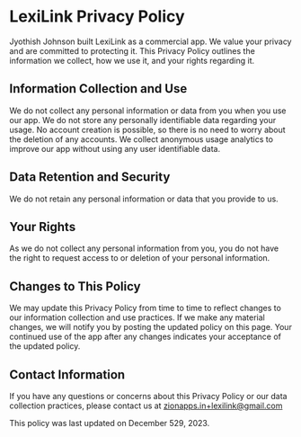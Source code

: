 # LexiLink Privacy Policy

Jyothish Johnson built LexiLink as a commercial app. We value your privacy and are committed to protecting it. This Privacy Policy outlines the information we collect, how we use it, and your rights regarding it.

## Information Collection and Use
We do not collect any personal information or data from you when you use our app. We do not store any personally identifiable data regarding your usage. No account creation is possible, so there is no need to worry about the deletion of any accounts. We collect anonymous usage analytics to improve our app without using any user identifiable data.

## Data Retention and Security
We do not retain any personal information or data that you provide to us.

## Your Rights
As we do not collect any personal information from you, you do not have the right to request access to or deletion of your personal information.

## Changes to This Policy
We may update this Privacy Policy from time to time to reflect changes to our information collection and use practices. If we make any material changes, we will notify you by posting the updated policy on this page. Your continued use of the app after any changes indicates your acceptance of the updated policy.

## Contact Information
If you have any questions or concerns about this Privacy Policy or our data collection practices, please contact us at zionapps.in+lexilink@gmail.com

This policy was last updated on December 529, 2023.
